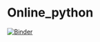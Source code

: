 # Online_python

[![Binder](https://mybinder.org/badge_logo.svg)](https://mybinder.org/v2/gh/cvtalk/Online_python/master?filepath=test.ipynb)

